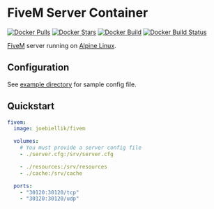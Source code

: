 # FiveM Server Container

[![Docker Pulls](https://img.shields.io/docker/pulls/joebiellik/fivem.svg)](https://hub.docker.com/r/joebiellik/fivem/)
[![Docker Stars](https://img.shields.io/docker/stars/joebiellik/fivem.svg)](https://hub.docker.com/r/joebiellik/fivem/)
[![Docker Build](https://img.shields.io/docker/automated/joebiellik/fivem.svg)](https://hub.docker.com/r/joebiellik/fivem/)
[![Docker Build Status](https://img.shields.io/docker/build/joebiellik/fivem.svg)](https://hub.docker.com/r/joebiellik/fivem/)

[FiveM](https://fivem.net/) server running on [Alpine Linux](https://hub.docker.com/_/alpine/).

## Configuration

See [example directory](https://github.com/jcbiellikltd/docker-fivem/tree/master/example) for sample config file.

## Quickstart

```yml
fivem:
  image: joebiellik/fivem

  volumes:
    # You must provide a server config file
    - ./server.cfg:/srv/server.cfg

    - ./resources:/srv/resources
    - ./cache:/srv/cache

  ports:
    - "30120:30120/tcp"
    - "30120:30120/udp"
```
